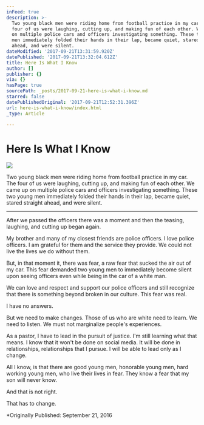```yaml
---
inFeed: true
description: >-
  Two young black men were riding home from football practice in my car. The
  four of us were laughing, cutting up, and making fun of each other. We came up
  on multiple police cars and officers investigating something. These two young
  men immediately folded their hands in their lap, became quiet, stared straight
  ahead, and were silent.
dateModified: '2017-09-21T13:31:59.920Z'
datePublished: '2017-09-21T13:32:04.612Z'
title: Here Is What I Know
author: []
publisher: {}
via: {}
hasPage: true
sourcePath: _posts/2017-09-21-here-is-what-i-know.md
starred: false
datePublishedOriginal: '2017-09-21T12:52:31.396Z'
url: here-is-what-i-know/index.html
_type: Article

---
```

# Here Is What I Know
![](https://the-grid-user-content.s3-us-west-2.amazonaws.com/1f74eb54-6b7f-401c-9826-79d37e491f26.jpg)

Two young black men were riding home from football practice in my car. The four of us were laughing, cutting up, and making fun of each other. We came up on multiple police cars and officers investigating something. These two young men immediately folded their hands in their lap, became quiet, stared straight ahead, and were silent.

---

After we passed the officers there was a moment and then the teasing, laughing, and cutting up began again.

My brother and many of my closest friends are police officers. I love police officers. I am grateful for them and the service they provide. We could not live the lives we do without them.

But, in that moment it, there was fear, a raw fear that sucked the air out of my car. This fear demanded two young men to immediately become silent upon seeing officers even while being in the car of a white man.

We can love and respect and support our police officers and still recognize that there is something beyond broken in our culture. This fear was real.

I have no answers.

But we need to make changes. Those of us who are white need to learn. We need to listen. We must not marginalize people's experiences.

As a pastor, I have to lead in the pursuit of justice. I'm still learning what that means. I know that it won't be done on social media. It will be done in relationships, relationships that I pursue. I will be able to lead only as I change.

All I know, is that there are good young men, honorable young men, hard working young men, who live their lives in fear. They know a fear that my son will never know.

And that is not right.

That has to change.

\*Originally Published: September 21, 2016